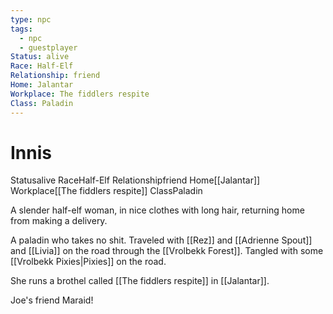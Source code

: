 ```yaml
---
type: npc
tags:
  - npc
  - guestplayer
Status: alive
Race: Half-Elf
Relationship: friend
Home: Jalantar
Workplace: The fiddlers respite
Class: Paladin
---
```


# Innis

<span class="dataview inline-field"><span class="inline-field-key">Status</span><span class="inline-field-value">alive</span></span>
<span class="dataview inline-field"><span class="inline-field-key">Race</span><span class="inline-field-value">Half-Elf</span></span>
<span class="dataview inline-field"><span class="inline-field-key">Relationship</span><span class="inline-field-value">friend</span></span>
<span class="dataview inline-field"><span class="inline-field-key">Home</span><span class="inline-field-value">[[Jalantar]]</span></span>
<span class="dataview inline-field"><span class="inline-field-key">Workplace</span><span class="inline-field-value">[[The fiddlers respite]]</span></span>
<span class="dataview inline-field"><span class="inline-field-key">Class</span><span class="inline-field-value">Paladin</span></span>

A slender half-elf woman, in nice clothes with long hair, returning home from making a delivery.

A paladin who takes no shit. Traveled with [[Rez]] and [[Adrienne Spout]] and [[Livia]] on the road through the [[Vrolbekk Forest]]. Tangled with some [[Vrolbekk Pixies|Pixies]] on the road.

She runs a brothel called [[The fiddlers respite]] in [[Jalantar]].

Joe's friend Maraid! 
